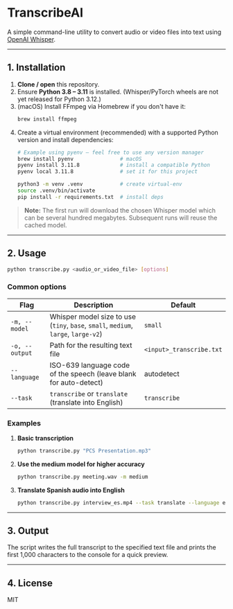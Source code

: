 # TranscribeAI

A simple command-line utility to convert audio or video files into text using [OpenAI Whisper](https://github.com/openai/whisper).

---

## 1. Installation

1. **Clone / open** this repository.
2. Ensure **Python 3.8 – 3.11** is installed. (Whisper/PyTorch wheels are not yet released for Python 3.12.)
3. (macOS) Install FFmpeg via Homebrew if you don't have it:
   ```bash
   brew install ffmpeg
   ```
4. Create a virtual environment (recommended) with a supported Python version and install dependencies:
   ```bash
   # Example using pyenv – feel free to use any version manager
   brew install pyenv               # macOS
   pyenv install 3.11.8             # install a compatible Python
   pyenv local 3.11.8               # set it for this project

   python3 -m venv .venv            # create virtual-env
   source .venv/bin/activate
   pip install -r requirements.txt  # install deps
   ```

> **Note:** The first run will download the chosen Whisper model which can be several hundred megabytes. Subsequent runs will reuse the cached model.

---

## 2. Usage

```bash
python transcribe.py <audio_or_video_file> [options]
```

### Common options

| Flag | Description | Default |
|------|-------------|---------|
| `-m, --model` | Whisper model size to use (`tiny`, `base`, `small`, `medium`, `large`, `large-v2`) | `small` |
| `-o, --output` | Path for the resulting text file | `<input>_transcribe.txt` |
| `--language` | ISO-639 language code of the speech (leave blank for auto-detect) | autodetect |
| `--task` | `transcribe` or `translate` (translate into English) | `transcribe` |

### Examples

1. **Basic transcription**
   ```bash
   python transcribe.py "PCS Presentation.mp3"
   ```
2. **Use the medium model for higher accuracy**
   ```bash
   python transcribe.py meeting.wav -m medium
   ```
3. **Translate Spanish audio into English**
   ```bash
   python transcribe.py interview_es.mp4 --task translate --language es
   ```

---

## 3. Output
The script writes the full transcript to the specified text file and prints the first 1,000 characters to the console for a quick preview.

---

## 4. License
MIT 